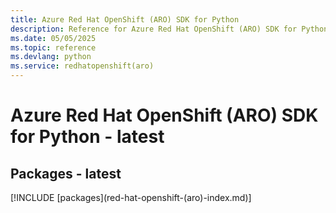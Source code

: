 ```yaml
---
title: Azure Red Hat OpenShift (ARO) SDK for Python
description: Reference for Azure Red Hat OpenShift (ARO) SDK for Python
ms.date: 05/05/2025
ms.topic: reference
ms.devlang: python
ms.service: redhatopenshift(aro)
---
```

# Azure Red Hat OpenShift (ARO) SDK for Python - latest
## Packages - latest
[!INCLUDE [packages](red-hat-openshift-(aro\)-index.md)]